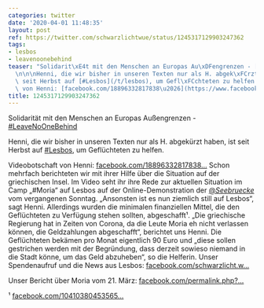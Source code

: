 ```yaml
---
categories: twitter
date: '2020-04-01 11:48:35'
layout: post
ref: https://twitter.com/schwarzlichtwue/status/1245317129903247362
tags:
- lesbos
- leavenoonebehind
teaser: "Solidarit\xE4t mit den Menschen an Europas Au\xDFengrenzen - [#LeaveNoOneBehind](/t/leavenoonebehind)\n\
  \n\n\nHenni, die wir bisher in unseren Texten nur als H. abgek\xFCrzt haben, ist\
  \ seit Herbst auf [#Lesbos](/t/lesbos), um Gefl\xFCchteten zu helfen. \n\n\n\nVideobotschaft\
  \ von Henni: [facebook.com/18896332817838\u2026](https://www.facebook.com/188963328178382/posts/787420691665973/)"
title: 1245317129903247362
---
```

Solidarität mit den Menschen an Europas Außengrenzen - [#LeaveNoOneBehind](/t/leavenoonebehind)



Henni, die wir bisher in unseren Texten nur als H. abgekürzt haben, ist seit Herbst auf [#Lesbos](/t/lesbos), um Geflüchteten zu helfen. 



Videobotschaft von Henni: [facebook.com/18896332817838…](https://www.facebook.com/188963328178382/posts/787420691665973/)
Schon mehrfach berichteten wir mit ihrer Hilfe über die Situation auf der griechischen Insel. Im Video seht ihr ihre Rede zur aktuellen Situation im Camp „#Moria“ auf Lesbos auf der Online-Demonstration der [@_Seebruecke_](https://twitter.com/_Seebruecke_)  vom vergangenen Sonntag.
„Ansonsten ist es nun ziemlich still auf Lesbos“, sagt Henni. Allerdings wurden die minimalen finanziellen Mittel, die den Geflüchteten zu Verfügung stehen sollten, abgeschafft¹.
„Die griechische Regierung hat in Zeiten von Corona, da die Leute Moria eh nicht verlassen können, die Geldzahlungen abgeschafft“, berichtet uns Henni.
Die Geflüchteten bekämen pro Monat eigentlich 90 Euro und „diese sollen gestrichen werden mit der Begründung, dass derzeit sowieso niemand in die Stadt könne, um das Geld abzuheben“, so die Helferin.
Unser Spendenaufruf und die News aus Lesbos: [facebook.com/schwarzlicht.w…](https://www.facebook.com/schwarzlicht.wue/posts/774676376273738)



Unser Bericht über Moria vom 21. März: [facebook.com/permalink.php?…](https://www.facebook.com/permalink.php?id=188963328178382&story_fbid=780130829061626)



¹ [facebook.com/10410380453565…](https://www.facebook.com/104103804535656/posts/122779829334720)